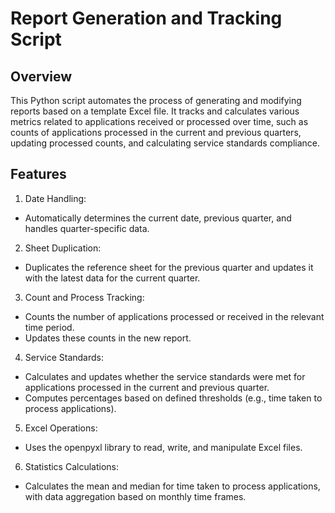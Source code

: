 # Report Generation and Tracking Script
## Overview
This Python script automates the process of generating and modifying reports based on a template Excel file. It tracks and calculates various metrics related to applications received or processed over time, such as counts of applications processed in the current and previous quarters, updating processed counts, and calculating service standards compliance.

## Features
1. Date Handling:
- Automatically determines the current date, previous quarter, and handles quarter-specific data.

2. Sheet Duplication:
- Duplicates the reference sheet for the previous quarter and updates it with the latest data for the current quarter.

3. Count and Process Tracking:
- Counts the number of applications processed or received in the relevant time period.
- Updates these counts in the new report.

4. Service Standards:
- Calculates and updates whether the service standards were met for applications processed in the current and previous quarter.
- Computes percentages based on defined thresholds (e.g., time taken to process applications).

5. Excel Operations:
- Uses the openpyxl library to read, write, and manipulate Excel files.

6. Statistics Calculations:
- Calculates the mean and median for time taken to process applications, with data aggregation based on monthly time frames.

